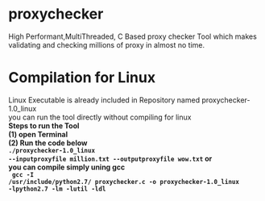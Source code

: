 # proxychecker
High Performant,MultiThreaded, C Based proxy checker Tool which makes validating and checking millions of proxy in almost no time.

# Compilation for Linux
Linux Executable is already included in Repository named proxychecker-1.0_linux<br>
you can run the tool directly without compiling for linux<br>
<b>Steps to run the Tool<b><br>
(1) open Terminal<br>
(2) Run the code below<br>
  <code style='background-color:black color:white'>./proxychecker-1.0_linux --inputproxyfile million.txt --outputproxyfile wow.txt</code>
or<br> 
you can compile simply uning gcc<br>
<code style='background-color:black color:white'>
gcc -I /usr/include/python2.7/ proxychecker.c -o proxychecker-1.0_linux -lpython2.7 -lm -lutil -ldl
</code>


